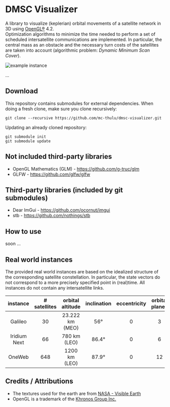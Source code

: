 # DMSC Visualizer
A library to visualize (keplerian) orbital movements of a satellite network in 3D using [OpenGL®](https://www.khronos.org/opengl/) 4.2.\
Optimization algorithms to minimize the time needed to perform a set of scheduled intersatellite communications are implemented. In particular, the central mass as an obstacle and the necessary turn costs of the satellites are taken into account (algorithmic problem: *Dynamic Minimum Scan Cover*).

![example instance](https://raw.githubusercontent.com/wiki/mc-thulu/dmsc-visualizer/web/instance.gif)

...

## Download
This repository contains submodules for external dependencies. When doing a fresh clone, make sure you clone recursively:
```
git clone --recursive https://github.com/mc-thulu/dmsc-visualizer.git
```
Updating an already cloned repository:
```
git submodule init
git submodule update
```

## Not included third-party libraries
* OpenGL Mathematics (GLM) - https://github.com/g-truc/glm
* GLFW - https://github.com/glfw/glfw

## Third-party libraries (included by git submodules)
* Dear ImGui - https://github.com/ocornut/imgui
* stb - https://github.com/nothings/stb

## How to use
soon ...

## Real world instances
The provided real world instances are based on the idealized structure of the corresponding satellite constellation. In particular, the state vectors do not correspond to a more precisely specified point in (real)time. All instances do not contain any intersatellite links.

|instance    |# satellites|orbital altitude|inclination|eccentricity|orbital planes|
|:----------:|:----------:|:--------------:|:---------:|:----------:|:------------:|
|Galileo     |30          |23.222 km (MEO) |56°        |0           |3             |
|Iridium Next|66          |780 km (LEO)    |86.4°      |0           |6             |
|OneWeb      |648         |1200 km (LEO)   |87.9°      |0           |12            |

## Credits / Attributions
* The textures used for the earth are from [NASA - Visible Earth](https://visibleearth.nasa.gov)
* OpenGL is a trademark of the [Khronos Group Inc.](http://www.khronos.org)

